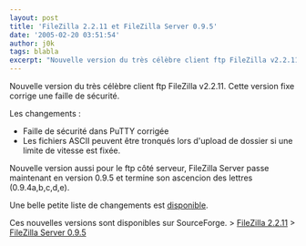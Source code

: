 ```yaml
---
layout: post
title: 'FileZilla 2.2.11 et FileZilla Server 0.9.5'
date: '2005-02-20 03:51:54'
author: j0k
tags: blabla
excerpt: "Nouvelle version du très célèbre client ftp FileZilla v2.2.11.   Cette version fixe corrige une faille de sécurité."
---
```


Nouvelle version du très célèbre client ftp FileZilla v2.2.11.   Cette version fixe corrige une faille de sécurité.

Les changements :
* Faille de sécurité dans PuTTY corrigée
* Les fichiers ASCII peuvent être tronqués lors d'upload de dossier si une limite de vitesse est fixée.

Nouvelle version aussi pour le ftp côté serveur, FileZilla Server passe maintenant en version 0.9.5 et termine son ascencion des lettres (0.9.4a,b,c,d,e).

Une belle petite liste de changements est [disponible](http://sourceforge.net/project/shownotes.php?release_id=305992).

Ces nouvelles versions sont disponibles sur SourceForge.   > [FileZilla 2.2.11](http://sourceforge.net/project/showfiles.php?group_id=21558&package_id=15149&release_id=306850)   > [FileZilla Server 0.9.5](http://sourceforge.net/project/showfiles.php?group_id=21558&package_id=21737&release_id=305992)
